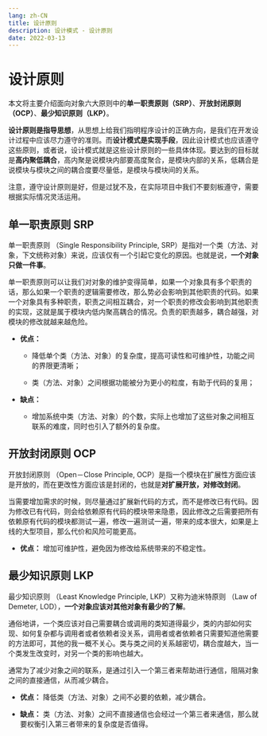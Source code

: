 ```yaml
---
lang: zh-CN
title: 设计原则
description: 设计模式 - 设计原则
date: 2022-03-13
---
```


# 设计原则

本文将主要介绍面向对象六大原则中的**单一职责原则（SRP）**、**开放封闭原则（OCP）**、**最少知识原则（LKP）**。

**设计原则是指导思想**，从思想上给我们指明程序设计的正确方向，是我们在开发设计过程中应该尽力遵守的准则。而**设计模式是实现手段**，因此设计模式也应该遵守这些原则，或者说，设计模式就是这些设计原则的一些具体体现。要达到的目标就是**高内聚低耦合**，高内聚是说模块内部要高度聚合，是模块内部的关系，低耦合是说模块与模块之间的耦合度要尽量低，是模块与模块间的关系。

注意，遵守设计原则是好，但是过犹不及，在实际项目中我们不要刻板遵守，需要根据实际情况灵活运用。

## 单一职责原则 SRP

单一职责原则 （Single Responsibility Principle, SRP）是指对一个类（方法、对象，下文统称对象）来说，应该仅有一个引起它变化的原因。也就是说，**一个对象只做一件事**。

单一职责原则可以让我们对对象的维护变得简单，如果一个对象具有多个职责的话，那么如果一个职责的逻辑需要修改，那么势必会影响到其他职责的代码。如果一个对象具有多种职责，职责之间相互耦合，对一个职责的修改会影响到其他职责的实现，这就是属于模块内低内聚高耦合的情况。负责的职责越多，耦合越强，对模块的修改就越来越危险。



- **优点：**
  
  - 降低单个类（方法、对象）的复杂度，提高可读性和可维护性，功能之间的界限更清晰；
  
  - 类（方法、对象）之间根据功能被分为更小的粒度，有助于代码的复用；

- **缺点：**
  
  -  增加系统中类（方法、对象）的个数，实际上也增加了这些对象之间相互联系的难度，同时也引入了额外的复杂度。



## 开放封闭原则 OCP

开放封闭原则 （Open－Close Principle, OCP）是指一个模块在扩展性方面应该是开放的，而在更改性方面应该是封闭的，也就是**对扩展开放，对修改封闭**。

当需要增加需求的时候，则尽量通过扩展新代码的方式，而不是修改已有代码。因为修改已有代码，则会给依赖原有代码的模块带来隐患，因此修改之后需要把所有依赖原有代码的模块都测试一遍，修改一遍测试一遍，带来的成本很大，如果是上线的大型项目，那么代价和风险可能更高。



- **优点：** 增加可维护性，避免因为修改给系统带来的不稳定性。



## 最少知识原则 LKP

最少知识原则 （Least Knowledge Principle, LKP）又称为迪米特原则 （Law of Demeter, LOD），**一个对象应该对其他对象有最少的了解**。

通俗地讲，一个类应该对自己需要耦合或调用的类知道得最少，类的内部如何实现、如何复杂都与调用者或者依赖者没关系，调用者或者依赖者只需要知道他需要的方法即可，其他的我一概不关心。类与类之间的关系越密切，耦合度越大，当一个类发生改变时，对另一个类的影响也越大。

通常为了减少对象之间的联系，是通过引入一个第三者来帮助进行通信，阻隔对象之间的直接通信，从而减少耦合。



- **优点：** 降低类（方法、对象）之间不必要的依赖，减少耦合。

- **缺点：** 类（方法、对象）之间不直接通信也会经过一个第三者来通信，那么就要权衡引入第三者带来的复杂度是否值得。


